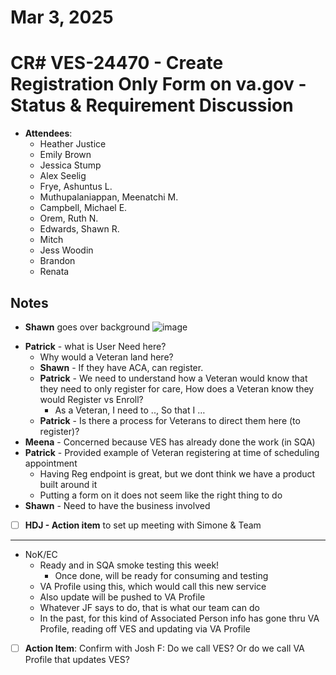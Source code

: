 # Mar 3, 2025
# CR# VES-24470 - Create Registration Only Form on va.gov - Status & Requirement Discussion

- **Attendees**:
     - Heather Justice
     - Emily Brown
     - Jessica Stump
     - Alex Seelig
     - Frye, Ashuntus L. 
     - Muthupalaniappan, Meenatchi M.
     - Campbell, Michael E.
     - Orem, Ruth N.
     - Edwards, Shawn R.
     - Mitch
     - Jess Woodin
     - Brandon
     - Renata

## Notes
- **Shawn** goes over background
 ![image](https://github.com/user-attachments/assets/bcf5dc61-6edb-4575-b55f-cbe85e8fdbe1)

* **Patrick** - what is User Need here?
    * Why would a Veteran land here?
    * **Shawn** - If they have ACA, can register.
    * **Patrick** - We need to understand how a Veteran would know that they need to only register for care, How does a Veteran know they would Register vs Enroll?
        * As a Veteran, I need to .., So that I …
    * **Patrick** - Is there a process for Veterans to direct them here (to register)?
* **Meena** - Concerned because VES has already done the work (in SQA)
* **Patrick** - Provided example of Veteran registering at time of scheduling appointment
    * Having Reg endpoint is great, but we dont think we have a product built around it
    * Putting a form on it does not seem like the right thing to do
* **Shawn** - Need to have the business involved
- [ ] **HDJ - Action item** to set up meeting with Simone & Team

---
* NoK/EC
    * Ready and in SQA smoke testing this week! 
        * Once done, will be ready for consuming and testing
    * VA Profile using this, which would call this new service
    * Also update will be pushed to VA Profile
    * Whatever JF says to do, that is what our team can do
    * In the past, for this kind of Associated Person info has gone thru VA Profile, reading off VES and updating via VA Profile
- [ ] **Action Item**: Confirm with Josh F: Do we call VES? Or do we call VA Profile that updates VES?

